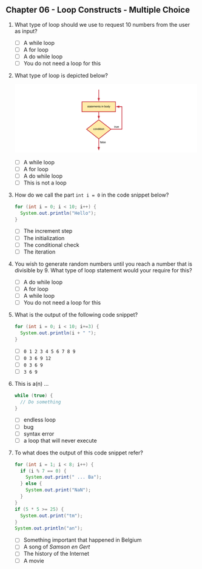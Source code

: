 ## Chapter 06 - Loop Constructs - Multiple Choice

1. What type of loop should we use to request 10 numbers from the user as input?

    * [ ] A while loop
    * [ ] A for loop
    * [ ] A do while loop
    * [ ] You do not need a loop for this

2. What type of loop is depicted below?

    ![Type of Loop ?](./img/type_of_loop.png)

    * [ ] A while loop
    * [ ] A for loop
    * [ ] A do while loop
    * [ ] This is not a loop

3. How do we call the part `int i = 0` in the code snippet below?

    ```java
    for (int i = 0; i < 10; i++) {
      System.out.println("Hello");
    }
    ```

    * [ ] The increment step
    * [ ] The initialization
    * [ ] The conditional check
    * [ ] The iteration

4. You wish to generate random numbers until you reach a number that is divisible by 9. What type of loop statement would your require for this?

    * [ ] A do while loop
    * [ ] A for loop
    * [ ] A while loop
    * [ ] You do not need a loop for this

5. What is the output of the following code snippet?

    ```java
    for (int i = 0; i < 10; i+=3) {
      System.out.println(i + " ");
    }
    ```

    * [ ] `0 1 2 3 4 5 6 7 8 9`
    * [ ] `0 3 6 9 12`
    * [ ] `0 3 6 9`
    * [ ] `3 6 9`

6. This is a(n) ...

    ```java
    while (true) {
      // Do something
    }
    ```

    * [ ] endless loop
    * [ ] bug
    * [ ] syntax error
    * [ ] a loop that will never execute

7. To what does the output of this code snippet refer?

    ```java
    for (int i = 1; i < 8; i++) {
      if (i % 7 == 0) {
        System.out.print(" ... Ba");
      } else {
        System.out.print("NaN");
      }
    }
    if (5 * 5 >= 25) {
      System.out.print("tm");
    }
    System.out.println("an");
    ```

    * [ ] Something important that happened in Belgium
    * [ ] A song of *Samson en Gert*
    * [ ] The history of the Internet
    * [ ] A movie